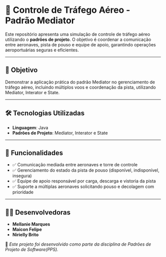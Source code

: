 # 🛫 Controle de Tráfego Aéreo - Padrão Mediator

Este repositório apresenta uma simulação de controle de tráfego aéreo utilizando o **padrões de projeto**. O objetivo é coordenar a comunicação entre aeronaves, pista de pouso e equipe de apoio, garantindo operações aeroportuárias seguras e eficientes.

---

## 🎯 Objetivo

Demonstrar a aplicação prática do padrão Mediator no gerenciamento de tráfego aéreo, incluindo múltiplos voos e coordenação da pista, utilizando Mediator, Interator e State.

---

## 🛠️ Tecnologias Utilizadas

- **Linguagem**: Java  
- **Padrões de Projeto**: Mediator, Interator e State

---

## 🚀 Funcionalidades

- ✅ Comunicação mediada entre aeronaves e torre de controle  
- ✅ Gerenciamento do estado da pista de pouso (disponível, indisponível, insegura)  
- ✅ Equipe de apoio responsável por carga, descarga e vistoria da pista  
- ✅ Suporte a múltiplas aeronaves solicitando pouso e decolagem com prioridade  

---

## 👩‍💻 Desenvolvedoras
- **Mellanie Marques**
- **Maicon Felipe**
- **Nirielly Brito**

📌 *Este projeto foi desenvolvido como parte da disciplina de Padrões de Projeto de Software(PPS).*

